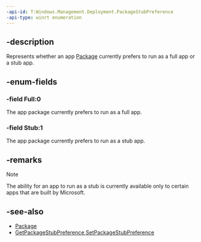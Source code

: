 ```yaml
---
-api-id: T:Windows.Management.Deployment.PackageStubPreference
-api-type: winrt enumeration
---
```


## -description

Represents whether an app [Package](https://docs.microsoft.com/uwp/api/windows.applicationmodel.package) currently prefers to run as a full app or a stub app.

## -enum-fields

### -field Full:0
The app package currently prefers to run as a full app.

### -field Stub:1
The app package currently prefers to run as a stub app.

## -remarks

> [!NOTE]
> The ability for an app to run as a stub is currently available only to certain apps that are built by Microsoft.

## -see-also

- [Package](https://docs.microsoft.com/uwp/api/windows.applicationmodel.package)
- [GetPackageStubPreference](packagemanager_getpackagestubpreference_1409668630.md),[SetPackageStubPreference](packagemanager_setpackagestubpreference_5665446.md)
